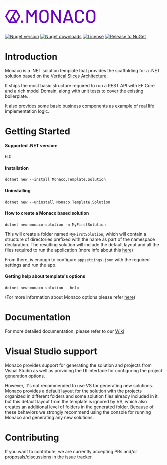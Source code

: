 ![Logo Monaco](monaco-transp.png)
-

[![Nuget version](https://img.shields.io/nuget/v/Monaco.Template.Solution?style=plastic)](https://www.nuget.org/packages/Monaco.Template.Solution)
[![Nuget downloads](https://img.shields.io/nuget/dt/Monaco.Template.Solution?style=plastic)](https://www.nuget.org/packages/Monaco.Template.Solution)
[![License](https://img.shields.io/github/license/GuideSmiths/monaco?style=plastic)](LICENSE.TXT)
[![Release to NuGet](https://github.com/guidesmiths/monaco/actions/workflows/release.yml/badge.svg)](https://github.com/guidesmiths/monaco/actions/workflows/release.yml)

# Introduction 
Monaco is a .NET solution template that provides the scaffolding for a .NET solution based on the [Vertical Slices Architecture](https://www.youtube.com/watch?v=SUiWfhAhgQw).

It ships the most basic structure required to run a REST API with EF Core and a rich model Domain, along with unit tests to cover the existing boilerplate.

It also provides some basic business components as example of real life implementation logic.

# Getting Started

#### Supported .NET version:

6.0

#### Installation

`dotnet new --install Monaco.Template.Solution`

#### Uninstalling

`dotnet new --uninstall Monaco.Template.Solution`

#### How to create a Monaco based solution

`dotnet new monaco-solution -n MyFirstSolution`

This will create a folder named `MyFirstSolution`, which will contain a structure of directories prefixed with the name as part of the namespace declaration. The resulting solution will include the default layout and all the files required to run the application (more info about this [here](https://github.com/guidesmiths/monaco/wiki/Solution-projects-structure))

From there, is enough to configure `appsettings.json` with the required settings and run the app.

#### Getting help about template's options

`dotnet new monaco-solution --help`

(For more information about Monaco options please refer [here](https://github.com/guidesmiths/monaco/wiki/Template-options))

# Documentation

For more detailed documentation, please refer to our [Wiki](https://github.com/guidesmiths/monaco/wiki)

# Visual Studio support

Monaco provides support for generating the solution and projects from Visual Studio as well as providing the UI interface for configuring the project generation options.

However, it's not recommended to use VS for generating new solutions. Monaco provides a default layout for the solution with the projects organized in different folders and some solution files already included in it, but this default layout from the template is ignored by VS, which also creates an additional level of folders in the generated folder. Because of these behaviors we strongly recommend using the console for running Monaco and generating any new solutions.


# Contributing

If you want to contribute, we are currently accepting PRs and/or proposals/discussions in the issue tracker.
